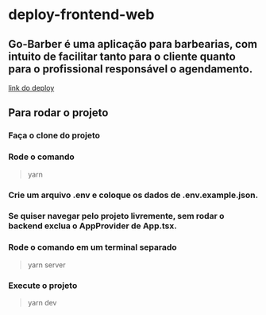 # deploy-frontend-web
## Go-Barber é uma aplicação para barbearias, com intuito de facilitar tanto para o cliente quanto para o profissional responsável o agendamento.

[link do deploy](https://www.reactdeploy.celularsr.com.br/)

## Para rodar o projeto
### Faça o clone do projeto
### Rode o comando
> yarn

### Crie um arquivo .env e coloque os dados de .env.example.json.

### Se quiser navegar pelo projeto livremente, sem rodar o backend exclua o AppProvider de App.tsx.

### Rode o comando em um terminal separado
> yarn server

### Execute o projeto
> yarn dev
